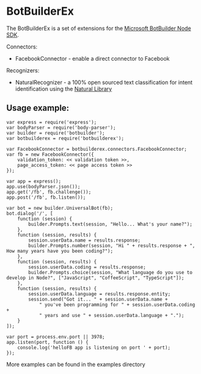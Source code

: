 # BotBuilderEx

The BotBuilderEx is a set of extensions for the [Microsoft BotBuilder Node SDK](https://github.com/Microsoft/BotBuilder/tree/master/Node).

Connectors:
* FacebookConnector - enable a direct connector to Facebook

Recognizers:
* NaturalRecognizer - a 100% open sourced text classification for intent identification using the [Natural Library](https://github.com/NaturalNode/natural#classifiers)


## Usage example:

    var express = require('express');
    var bodyParser = require('body-parser');
    var builder = require('botbuilder');
    var botbuilderex = require('botbuilderex');
    
    var FacebookConnector = botbuilderex.connectors.FacebookConnector;
    var fb = new FacebookConnector({
        validation_token: << validation token >>,
        page_access_token: << page access token >>
    });
    
    var app = express();
    app.use(bodyParser.json());
    app.get('/fb', fb.challenge());
    app.post('/fb', fb.listen());
    
    var bot = new builder.UniversalBot(fb);
    bot.dialog('/', [
        function (session) {
            builder.Prompts.text(session, "Hello... What's your name?");
        },
        function (session, results) {
            session.userData.name = results.response;
            builder.Prompts.number(session, "Hi " + results.response + ", How many years have you been coding?");
        },
        function (session, results) {
            session.userData.coding = results.response;
            builder.Prompts.choice(session, "What language do you use to develop in Node?", ["JavaScript", "CoffeeScript", "TypeScript"]);
        },
        function (session, results) {
            session.userData.language = results.response.entity;
            session.send("Got it... " + session.userData.name +
                " you've been programming for " + session.userData.coding +
                " years and use " + session.userData.language + ".");
        }
    ]);
    
    var port = process.env.port || 3978;
    app.listen(port, function () {
        console.log('helloFB app is listening on port ' + port);
    });


More examples can be found in the examples directory